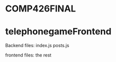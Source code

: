 # COMP426FINAL
# telephonegameFrontend


Backend files:
index.js
posts.js

frontend files: the rest
